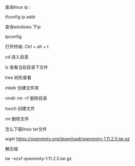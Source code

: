 查询linux ip :

ifconfig ip addr

查询windows 下ip

ipconfig

打开终端: Ctrl + alt + t

cd 进入目录

ls 查看当前目录下文件

tree 树形查看

mkdir   创建文件夹

rmdir rm -rf 删除目录

touch 创建文件

rm 删除文件

怎么下载linux tar文件

wget  https://openresty.org/download/openresty-1.11.2.5.tar.gz

解压缩

tar -xzvf openresty-1.11.2.5.tar.gz



